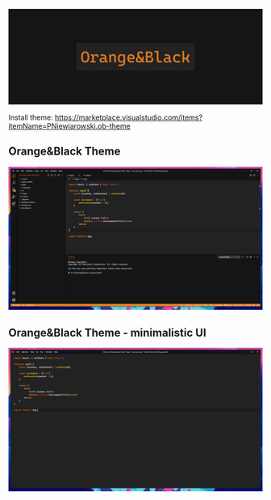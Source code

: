 ![Logo](/images/theme.jpg)

Install theme: https://marketplace.visualstudio.com/items?itemName=PNiewiarowski.ob-theme

## Orange&Black Theme
![Full theme](/images/theme-ui.jpg)

## Orange&Black Theme - minimalistic UI
![Minimalistic setup theme](/images/theme-custom.jpg)
